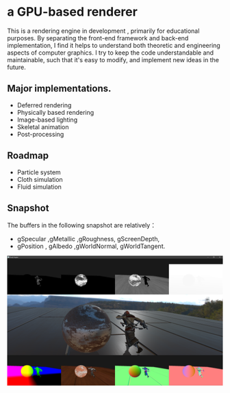 # a GPU-based renderer
This is a rendering engine in development , primarily for educational purposes.
By separating the front-end framework and back-end implementation,  I find it helps to understand both theoretic and engineering aspects of computer graphics.
I try to keep the code understandable and maintainable, such that it's easy to modify, and implement new ideas in the future.
 
## Major implementations.
* Deferred rendering
* Physically based rendering
* Image-based lighting  
* Skeletal animation
* Post-processing

## Roadmap
* Particle system
* Cloth simulation
* Fluid simulation

## Snapshot
The buffers in the following snapshot are relatively： <br>
* gSpecular ,gMetallic ,gRoughness, gScreenDepth,<br>
* gPosition , gAlbedo ,gWorldNormal, gWorldTangent.<br>

<img src="images/screenshot1215.png" width="800">
